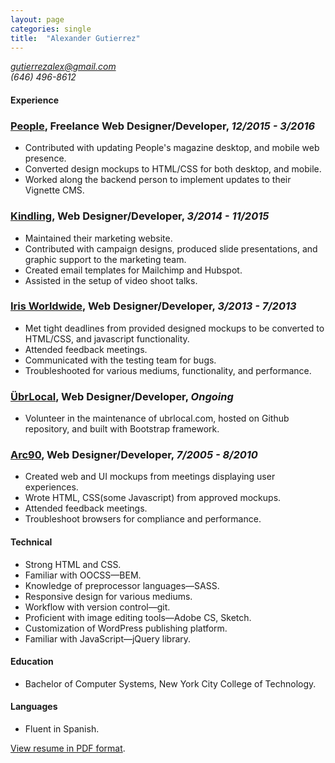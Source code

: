 ```yaml
---
layout: page
categories: single
title:  "Alexander Gutierrez"
---
```


<address>
    <a href="mailto:gutierrezalex@gmail.com;">gutierrezalex@gmail.com</a><br>
    (646) 496-8612<br>
</address>

#### Experience

### [People](http://people.com/), Freelance Web Designer/Developer, *12/2015 - 3/2016*

- Contributed with updating People's magazine desktop, and mobile web presence.
- Converted design mockups to HTML/CSS for both desktop, and mobile.
- Worked along the backend person to implement updates to their Vignette CMS.

### [Kindling](http://kindlingapp.com/), Web Designer/Developer, *3/2014 - 11/2015*

- Maintained their marketing website.
- Contributed with campaign designs, produced slide presentations, and graphic support to the marketing team.
- Created email templates for Mailchimp and Hubspot.
- Assisted in the setup of video shoot talks.

### [Iris Worldwide](http://www.iris-worldwide.com/), Web Designer/Developer, *3/2013 - 7/2013*

- Met tight deadlines from provided designed mockups to be converted to HTML/CSS, and javascript functionality.
- Attended feedback meetings.
- Communicated with the testing team for bugs.
- Troubleshooted for various mediums, functionality, and performance.

### [ÜbrLocal](http://ubrLocal.com/), Web Designer/Developer, *Ongoing*

- Volunteer in the maintenance of ubrlocal.com, hosted on Github repository, and built with Bootstrap framework.

### [Arc90](http://www.arc90.com/), Web Designer/Developer, *7/2005 - 8/2010*

- Created web and UI mockups from meetings displaying  user experiences.
- Wrote HTML, CSS(some Javascript) from approved mockups.
- Attended feedback meetings.
- Troubleshoot browsers for compliance and performance.

#### Technical

- Strong HTML and CSS.
- Familiar with OOCSS&mdash;BEM.
- Knowledge of preprocessor languages&mdash;SASS.
- Responsive design for various mediums.
- Workflow with version control&mdash;git.
- Proficient with image editing tools&mdash;Adobe CS, Sketch.
- Customization of WordPress publishing platform.
- Familiar with JavaScript&mdash;jQuery library.

#### Education

- Bachelor of Computer Systems, New York City College of Technology.

#### Languages

- Fluent in Spanish.

[View resume in PDF format](resume.pdf).
